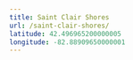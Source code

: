 ```yaml
---
title: Saint Clair Shores
url: /saint-clair-shores/
latitude: 42.496965200000005
longitude: -82.88909650000001
---
```

